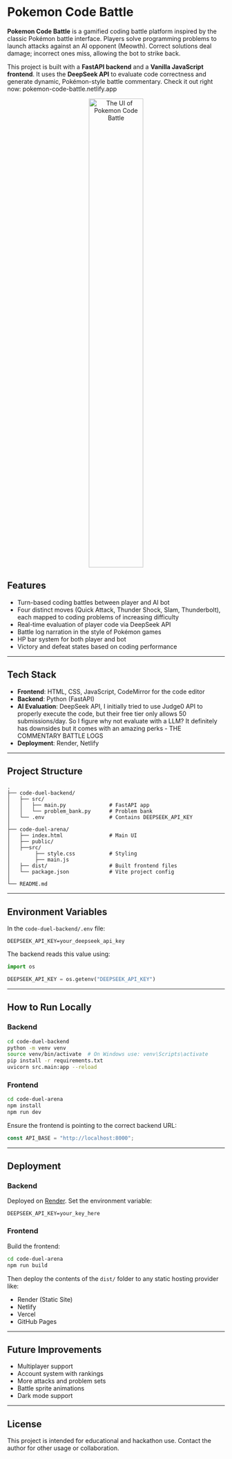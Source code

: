 # Pokemon Code Battle

**Pokemon Code Battle** is a gamified coding battle platform inspired by the classic Pokémon battle interface. Players solve programming problems to launch attacks against an AI opponent (Meowth). Correct solutions deal damage; incorrect ones miss, allowing the bot to strike back.

This project is built with a **FastAPI backend** and a **Vanilla JavaScript frontend**. It uses the **DeepSeek API** to evaluate code correctness and generate dynamic, Pokémon-style battle commentary. Check it out right now: pokemon-code-battle.netlify.app

<p align="center">
  <img width=50% width="897" height="1083" alt="The UI of Pokemon Code Battle" src="https://github.com/user-attachments/assets/8fa6d86d-fd54-4bd5-a21c-f9edaa721898" />
</p>


## Features

- Turn-based coding battles between player and AI bot
- Four distinct moves (Quick Attack, Thunder Shock, Slam, Thunderbolt), each mapped to coding problems of increasing difficulty
- Real-time evaluation of player code via DeepSeek API
- Battle log narration in the style of Pokémon games
- HP bar system for both player and bot
- Victory and defeat states based on coding performance

---

## Tech Stack

- **Frontend**: HTML, CSS, JavaScript, CodeMirror for the code editor
- **Backend**: Python (FastAPI)
- **AI Evaluation**: DeepSeek API, I initially tried to use Judge0 API to properly execute the code, but their free tier only allows 50 submissions/day. So I figure why not evaluate with a LLM? It definitely has downsides but it comes with an amazing perks - THE COMMENTARY BATTLE LOGS
- **Deployment**: Render, Netlify

---

## Project Structure

```
.
├── code-duel-backend/
│   ├── src/
│   │   ├── main.py              # FastAPI app
│   │   └── problem_bank.py      # Problem bank
│   └── .env                     # Contains DEEPSEEK_API_KEY
│
├── code-duel-arena/
│   ├── index.html               # Main UI           
│   ├── public/
│   ├──src/
│        ├── style.css           # Styling
│        ├── main.js                 
│   ├── dist/                    # Built frontend files
│   └── package.json             # Vite project config
│
└── README.md
```

---

## Environment Variables

In the `code-duel-backend/.env` file:

```
DEEPSEEK_API_KEY=your_deepseek_api_key
```

The backend reads this value using:

```python
import os

DEEPSEEK_API_KEY = os.getenv("DEEPSEEK_API_KEY")
```

---

## How to Run Locally

### Backend

```bash
cd code-duel-backend
python -m venv venv
source venv/bin/activate  # On Windows use: venv\Scripts\activate
pip install -r requirements.txt
uvicorn src.main:app --reload
```

### Frontend

```bash
cd code-duel-arena
npm install
npm run dev
```

Ensure the frontend is pointing to the correct backend URL:

```javascript
const API_BASE = "http://localhost:8000";
```

---

## Deployment

### Backend

Deployed on [Render](https://render.com). Set the environment variable:

```
DEEPSEEK_API_KEY=your_key_here
```

### Frontend

Build the frontend:

```bash
cd code-duel-arena
npm run build
```

Then deploy the contents of the `dist/` folder to any static hosting provider like:

- Render (Static Site)
- Netlify
- Vercel
- GitHub Pages

---

## Future Improvements

- Multiplayer support
- Account system with rankings
- More attacks and problem sets
- Battle sprite animations
- Dark mode support

---

## License

This project is intended for educational and hackathon use. Contact the author for other usage or collaboration.
